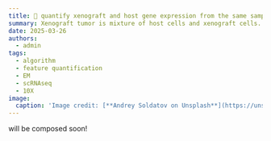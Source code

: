 ```yaml
---
title: 🧬 quantify xenograft and host gene expression from the same sample
summary: Xenograft tumor is mixture of host cells and xenograft cells. Here I present the methode to simultaneously quantify the gene expression in both xenograft and the host cells.  
date: 2025-03-26
authors:
  - admin
tags:
  - algorithm
  - feature quantification
  - EM
  - scRNAseq
  - 10X
image:
  caption: 'Image credit: [**Andrey Soldatov on Unsplash**](https://unsplash.com)'
---
```


will be composed soon!


